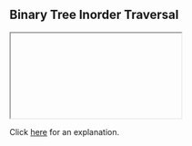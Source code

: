 ##  Binary Tree Inorder Traversal 

<iframe></iframe>

Click [here](Explanation.md) for an explanation.

